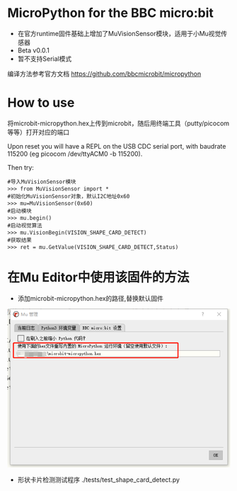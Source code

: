MicroPython for the BBC micro:bit
=============================================================
- 在官方runtime固件基础上增加了MuVisionSensor模块，适用于小Mu视觉传感器
- Beta v0.0.1
- 暂不支持Serial模式

编译方法参考官方文档 https://github.com/bbcmicrobit/micropython

How to use
==========

将microbit-micropython.hex上传到microbit，随后用终端工具（putty/picocom等等）打开对应的端口

Upon reset you will have a REPL on the USB CDC serial port, with baudrate
115200 (eg picocom /dev/ttyACM0 -b 115200).

Then try:

    #导入MuVisionSensor模块
    >>> from MuVisionSensor import *
    #初始化MuVisionSensor对象，默认I2C地址0x60
    >>> mu=MuVisionSensor(0x60)
    #启动模块
    >>> mu.begin()
    #启动视觉算法
    >>> mu.VisionBegin(VISION_SHAPE_CARD_DETECT)
    #获取结果
    >>> ret = mu.GetValue(VISION_SHAPE_CARD_DETECT,Status)

在Mu Editor中使用该固件的方法
==========================
- 添加microbit-micropython.hex的路径,替换默认固件

![image](https://raw.githubusercontent.com/zjuxumang/micropython/master/docs/MuEditor.png)

- 形状卡片检测测试程序
./tests/test_shape_card_detect.py
